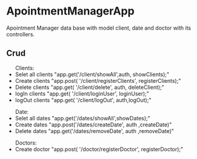 # ApointmentManagerApp
Apointment Manager data base with model client, date and doctor with its controllers.


## Crud
<ul>
Clients: 
      <li>  Selet all clients "app.get('/client/showAll',auth, showClients);" </li>
      <li>  Create clients "app.post( '/client/registerClients', registerClients);" </li>
      <li>  Delete clients "app.get( '/client/delete', auth, deleteClient);" </li>
      <li>  logIn clients "app.get( '/client/loginUser', loginUser);" </li>
      <li>  logOut clients "app.get( '/client/logOut', auth,logOut);" </li>

</ul>
<ul>
Date:  
      <li>  Selet all dates "app.get('/dates/showAll',showDates);" </li>
      <li>  Create dates "app.post('/dates/createDate', auth ,createDate)" </li>
      <li>  Delete dates "app.get('/dates/removeDate', auth ,removeDate)" </li>

</ul>
<ul>
Doctors:
      <li>  Create doctor "app.post( '/doctor/registerDoctor', registerDoctor);" </li>
</ul>  
